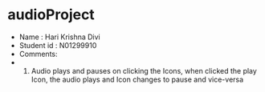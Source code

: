 # audioProject
 - Name : Hari Krishna Divi
 - Student id : N01299910
 - Comments: 
 - 1. Audio plays and pauses on clicking the Icons, when clicked the play Icon, the audio plays and Icon changes to pause and vice-versa
